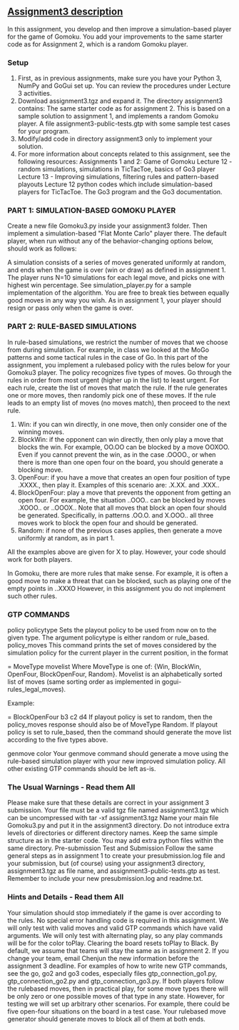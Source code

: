 ## [Assignment3 description](https://jrwright.info/cmput455/assignments/a3.html)

In this assignment, you develop and then improve a simulation-based player for the game of Gomoku. You add your improvements to the same starter code as for Assignment 2, which is a random Gomoku player.

### Setup
1. First, as in previous assignments, make sure you have your Python 3, NumPy and GoGui set up. You can review the procedures under Lecture 3 activities.
2. Download assignment3.tgz and expand it. The directory assignment3 contains:
    The same starter code as for assignment 2. This is based on a sample solution to assignment 1, and implements a random Gomoku player.
    A file assignment3-public-tests.gtp with some sample test cases for your program.
3. Modify/add code in directory assignment3 only to implement your solution.
4. For more information about concepts related to this assignment, see the following resources:
    Assignments 1 and 2: Game of Gomoku
    Lecture 12 - random simulations, simulations in TicTacToe, basics of Go3 player
    Lecture 13 - Improving simulations, filtering rules and pattern-based playouts
    Lecture 12 python codes which include simulation-based players for TicTacToe.
    The Go3 program and the Go3 documentation.



### PART 1: SIMULATION-BASED GOMOKU PLAYER
Create a new file Gomoku3.py inside your assignment3 folder. Then implement a simulation-based "Flat Monte Carlo" player there. The default player, when run without any of the behavior-changing options below, should work as follows:

A simulation consists of a series of moves generated uniformly at random, and ends when the game is over (win or draw) as defined in assignment 1.
The player runs N=10 simulations for each legal move, and picks one with highest win percentage. See simulation_player.py for a sample implementation of the algorithm. You are free to break ties between equally good moves in any way you wish.
As in assignment 1, your player should resign or pass only when the game is over.



### PART 2: RULE-BASED SIMULATIONS
In rule-based simulations, we restrict the number of moves that we choose from during simulation. For example, in class we looked at the MoGo patterns and some tactical rules in the case of Go. In this part of the assignment, you implement a rulebased policy with the rules below for your Gomoku3 player. The policy recognizes five types of moves. Go through the rules in order from most urgent (higher up in the list) to least urgent. For each rule, create the list of moves that match the rule. If the rule generates one or more moves, then randomly pick one of these moves. If the rule leads to an empty list of moves (no moves match), then proceed to the next rule.

1. Win: if you can win directly, in one move, then only consider one of the winning moves.
2. BlockWin: if the opponent can win directly, then only play a move that blocks the win. For example, OO.OO can be blocked by a move OOXOO.
             Even if you cannot prevent the win, as in the case .OOOO., or when there is more than one open four on the board, you should generate a blocking move.
3. OpenFour: if you have a move that creates an open four position of type .XXXX., then play it.
             Examples of this scenario are: .X.XX. and .XXX..
4. BlockOpenFour: play a move that prevents the opponent from getting an open four. For example, the situation ..OOO.. can be blocked by moves .XOOO.. or ..OOOX.. Note that all moves that block an open four should be generated. Specifically, in patterns .OO.O. and X.OOO.. all three moves work to block the open four and should be generated.
5. Random: if none of the previous cases applies, then generate a move uniformly at random, as in part 1.

All the examples above are given for X to play. However, your code should work for both players.

In Gomoku, there are more rules that make sense. For example, it is often a good move to make a threat that can be blocked, such as playing one of the empty points in ..XXXO However, in this assignment you do not implement such other rules.



### GTP COMMANDS
policy policytype
Sets the playout policy to be used from now on to the given type. The argument policytype is either random or rule_based.
policy_moves
This command prints the set of moves considered by the simulation policy for the current player in the current position, in the format

= MoveType movelist 
Where MoveType is one of: {Win, BlockWin, OpenFour, BlockOpenFour, Random}. Movelist is an alphabetically sorted list of moves (same sorting order as implemented in gogui-rules_legal_moves).

Example:

= BlockOpenFour b3 c2 d4
If playout policy is set to random, then the policy_moves response should also be of MoveType Random. If playout policy is set to rule_based, then the command should generate the move list according to the five types above.

genmove color
Your genmove command should generate a move using the rule-based simulation player with your new improved simulation policy.
All other existing GTP commands should be left as-is.



### The Usual Warnings - Read them All
Please make sure that these details are correct in your assignment 3 submission.
Your file must be a valid tgz file named assignment3.tgz which can be uncompressed with tar -xf assignment3.tgz
Name your main file Gomoku3.py and put it in the assignment3 directory.
Do not introduce extra levels of directories or different directory names. Keep the same simple structure as in the starter code.
You may add extra python files within the same directory.
Pre-submission Test and Submission
Follow the same general steps as in assignment 1 to create your presubmission.log file and your submission, but (of course) using your assignment3 directory, assignment3.tgz as file name, and assignment3-public-tests.gtp as test. Remember to include your new presubmission.log and readme.txt.



### Hints and Details - Read them All
Your simulation should stop immediately if the game is over according to the rules.
No special error handling code is required in this assignment. We will only test with valid moves and valid GTP commands which have valid arguments.
We will only test with alternating play, so any play commands will be for the color toPlay. Clearing the board resets toPlay to Black.
By default, we assume that teams will stay the same as in assignment 2. If you change your team, email Chenjun the new information before the assignment 3 deadline.
For examples of how to write new GTP commands, see the go, go2 and go3 codes, especially files gtp_connection_go1.py, gtp_connection_go2.py and gtp_connection_go3.py.
If both players follow the rulebased moves, then in practical play, for some move types there will be only zero or one possible moves of that type in any state. However, for testing we will set up arbitrary other scenarios. For example, there could be five open-four situations on the board in a test case. Your rulebased move generator should generate moves to block all of them at both ends.


